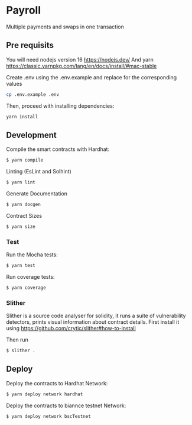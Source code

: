 # Payroll
Multiple payments and swaps in one transaction


## Pre requisits
You will need nodejs version 16 https://nodejs.dev/
And yarn https://classic.yarnpkg.com/lang/en/docs/install/#mac-stable


Create .env using the .env.example and replace for the corresponding values
```sh
cp .env.example .env
```

Then, proceed with installing dependencies:

```sh
yarn install
```

## Development

Compile the smart contracts with Hardhat:

```sh
$ yarn compile
```

Linting (EsLint and Solhint)

```sh
$ yarn lint
```

Generate Documentation

```sh
$ yarn docgen
```

Contract Sizes

```sh
$ yarn size
```


### Test

Run the Mocha tests:

```sh
$ yarn test
```

Run coverage tests:

```sh
$ yarn coverage
```

### Slither
Slither is a source code analyser for solidity, it runs a suite of vulnerability detectors, prints visual information about contract details.
First install it using https://github.com/crytic/slither#how-to-install

Then run
```sh
$ slither .
```

## Deploy

Deploy the contracts to Hardhat Network:

```sh
$ yarn deploy network hardhat
```

Deploy the contracts to biannce testnet Network:

```sh
$ yarn deploy network bscTestnet
```


